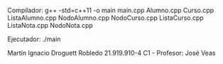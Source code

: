 Compilador: 
g++ -std=c++11 -o main main.cpp Alumno.cpp Curso.cpp ListaAlumno.cpp NodoAlumno.cpp NodoCurso.cpp ListaCurso.cpp ListaNota.cpp NodoNota.cpp

Ejecutador:
./main

Martín Ignacio Droguett Robledo
21.919.910-4
C1 - Profesor: José Veas
